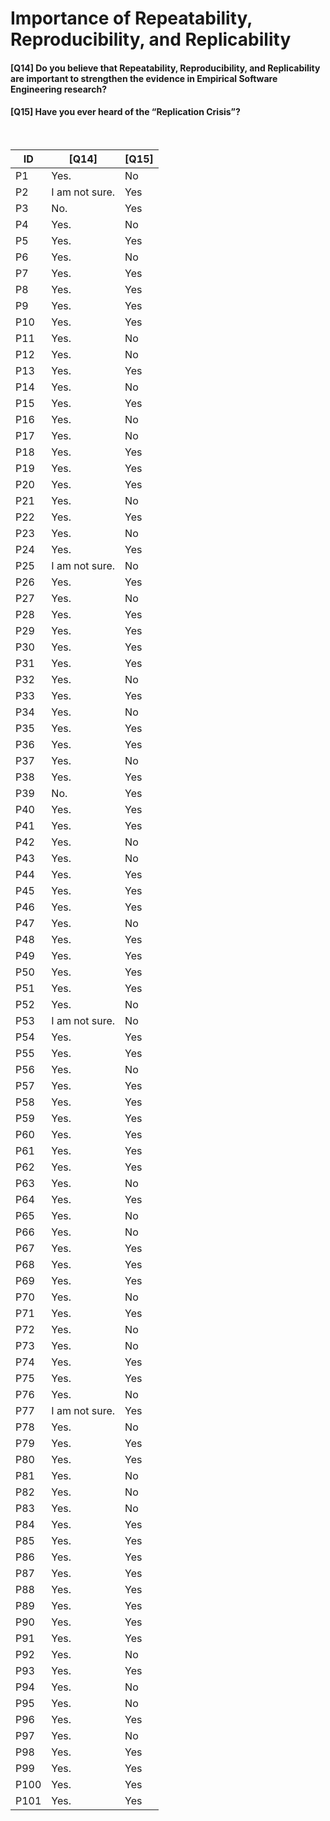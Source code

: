 # Importance of Repeatability, Reproducibility, and Replicability

#### [Q14] Do you believe that Repeatability, Reproducibility, and Replicability are important to strengthen the evidence in Empirical Software Engineering research?

#### [Q15] Have you ever heard of the “Replication Crisis”?

<br>

| ID   | [Q14]          | [Q15] |
| ---- | -------------- | ----- |
| P1   | Yes.           | No    |
| P2   | I am not sure. | Yes   |
| P3   | No.            | Yes   |
| P4   | Yes.           | No    |
| P5   | Yes.           | Yes   |
| P6   | Yes.           | No    |
| P7   | Yes.           | Yes   |
| P8   | Yes.           | Yes   |
| P9   | Yes.           | Yes   |
| P10  | Yes.           | Yes   |
| P11  | Yes.           | No    |
| P12  | Yes.           | No    |
| P13  | Yes.           | Yes   |
| P14  | Yes.           | No    |
| P15  | Yes.           | Yes   |
| P16  | Yes.           | No    |
| P17  | Yes.           | No    |
| P18  | Yes.           | Yes   |
| P19  | Yes.           | Yes   |
| P20  | Yes.           | Yes   |
| P21  | Yes.           | No    |
| P22  | Yes.           | Yes   |
| P23  | Yes.           | No    |
| P24  | Yes.           | Yes   |
| P25  | I am not sure. | No    |
| P26  | Yes.           | Yes   |
| P27  | Yes.           | No    |
| P28  | Yes.           | Yes   |
| P29  | Yes.           | Yes   |
| P30  | Yes.           | Yes   |
| P31  | Yes.           | Yes   |
| P32  | Yes.           | No    |
| P33  | Yes.           | Yes   |
| P34  | Yes.           | No    |
| P35  | Yes.           | Yes   |
| P36  | Yes.           | Yes   |
| P37  | Yes.           | No    |
| P38  | Yes.           | Yes   |
| P39  | No.            | Yes   |
| P40  | Yes.           | Yes   |
| P41  | Yes.           | Yes   |
| P42  | Yes.           | No    |
| P43  | Yes.           | No    |
| P44  | Yes.           | Yes   |
| P45  | Yes.           | Yes   |
| P46  | Yes.           | Yes   |
| P47  | Yes.           | No    |
| P48  | Yes.           | Yes   |
| P49  | Yes.           | Yes   |
| P50  | Yes.           | Yes   |
| P51  | Yes.           | Yes   |
| P52  | Yes.           | No    |
| P53  | I am not sure. | No    |
| P54  | Yes.           | Yes   |
| P55  | Yes.           | Yes   |
| P56  | Yes.           | No    |
| P57  | Yes.           | Yes   |
| P58  | Yes.           | Yes   |
| P59  | Yes.           | Yes   |
| P60  | Yes.           | Yes   |
| P61  | Yes.           | Yes   |
| P62  | Yes.           | Yes   |
| P63  | Yes.           | No    |
| P64  | Yes.           | Yes   |
| P65  | Yes.           | No    |
| P66  | Yes.           | No    |
| P67  | Yes.           | Yes   |
| P68  | Yes.           | Yes   |
| P69  | Yes.           | Yes   |
| P70  | Yes.           | No    |
| P71  | Yes.           | Yes   |
| P72  | Yes.           | No    |
| P73  | Yes.           | No    |
| P74  | Yes.           | Yes   |
| P75  | Yes.           | Yes   |
| P76  | Yes.           | No    |
| P77  | I am not sure. | Yes   |
| P78  | Yes.           | No    |
| P79  | Yes.           | Yes   |
| P80  | Yes.           | Yes   |
| P81  | Yes.           | No    |
| P82  | Yes.           | No    |
| P83  | Yes.           | No    |
| P84  | Yes.           | Yes   |
| P85  | Yes.           | Yes   |
| P86  | Yes.           | Yes   |
| P87  | Yes.           | Yes   |
| P88  | Yes.           | Yes   |
| P89  | Yes.           | Yes   |
| P90  | Yes.           | Yes   |
| P91  | Yes.           | Yes   |
| P92  | Yes.           | No    |
| P93  | Yes.           | Yes   |
| P94  | Yes.           | No    |
| P95  | Yes.           | No    |
| P96  | Yes.           | Yes   |
| P97  | Yes.           | No    |
| P98  | Yes.           | Yes   |
| P99  | Yes.           | Yes   |
| P100 | Yes.           | Yes   |
| P101 | Yes.           | Yes   |











